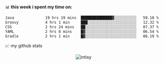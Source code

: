 📊 **this week i spent my time on:**
<!--START_SECTION:waka-->

```txt
Java              19 hrs 19 mins  ██████████████▓░░░░░░░░░░   59.10 %
Groovy            4 hrs 1 min     ███░░░░░░░░░░░░░░░░░░░░░░   12.32 %
CSS               2 hrs 24 mins   ██░░░░░░░░░░░░░░░░░░░░░░░   07.37 %
YAML              2 hrs 8 mins    █▓░░░░░░░░░░░░░░░░░░░░░░░   06.54 %
Gradle            2 hrs 1 min     █▓░░░░░░░░░░░░░░░░░░░░░░░   06.19 %
```

<!--END_SECTION:waka-->


📈 my github stats

<p align="center"> <img src="https://github-readme-stats.vercel.app/api?username=intisy&show_icons=true&theme=gotham" alt="intisy" />




